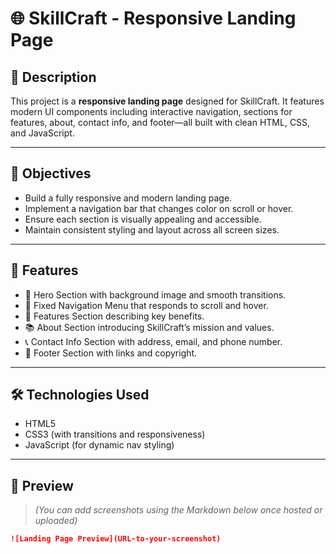 # 🌐 SkillCraft - Responsive Landing Page

## 📝 Description
This project is a **responsive landing page** designed for SkillCraft. It features modern UI components including interactive navigation, sections for features, about, contact info, and footer—all built with clean HTML, CSS, and JavaScript.

---

## 🎯 Objectives
- Build a fully responsive and modern landing page.
- Implement a navigation bar that changes color on scroll or hover.
- Ensure each section is visually appealing and accessible.
- Maintain consistent styling and layout across all screen sizes.

---

## 🚀 Features
- 🌈 Hero Section with background image and smooth transitions.
- 🧭 Fixed Navigation Menu that responds to scroll and hover.
- 🧩 Features Section describing key benefits.
- 📚 About Section introducing SkillCraft’s mission and values.
- 📞 Contact Info Section with address, email, and phone number.
- 🔻 Footer Section with links and copyright.

---

## 🛠️ Technologies Used
- HTML5
- CSS3 (with transitions and responsiveness)
- JavaScript (for dynamic nav styling)

---

## 📸 Preview

> *(You can add screenshots using the Markdown below once hosted or uploaded)*

```markdown
![Landing Page Preview](URL-to-your-screenshot)
